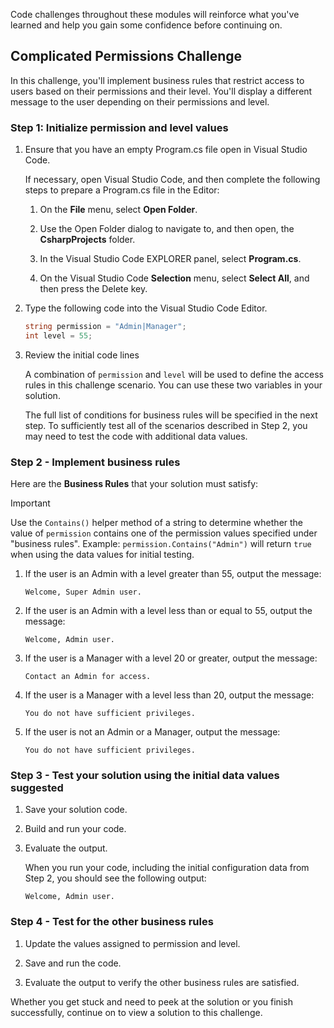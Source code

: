Code challenges throughout these modules will reinforce what you've learned and help you gain some confidence before continuing on.

## Complicated Permissions Challenge

In this challenge, you'll implement business rules that restrict access to users based on their permissions and their level. You'll display a different message to the user depending on their permissions and level.

### Step 1: Initialize permission and level values

1. Ensure that you have an empty Program.cs file open in Visual Studio Code.

    If necessary, open Visual Studio Code, and then complete the following steps to prepare a Program.cs file in the Editor:

    1. On the **File** menu, select **Open Folder**.

    1. Use the Open Folder dialog to navigate to, and then open, the **CsharpProjects** folder.

    1. In the Visual Studio Code EXPLORER panel, select **Program.cs**.

    1. On the Visual Studio Code **Selection** menu, select **Select All**, and then press the Delete key.

1. Type the following code into the Visual Studio Code Editor.

    ```c#
    string permission = "Admin|Manager";
    int level = 55;
    ```

1. Review the initial code lines

    A combination of `permission` and `level` will be used to define the access rules in this challenge scenario. You can use these two variables in your solution.

    The full list of conditions for business rules will be specified in the next step. To sufficiently test all of the scenarios described in Step 2, you may need to test the code with additional data values.

### Step 2 - Implement business rules

Here are the **Business Rules** that your solution must satisfy:

> [!IMPORTANT]
> Use the `Contains()` helper method of a string to determine whether the value of `permission` contains one of the permission values specified under "business rules". Example: `permission.Contains("Admin")` will return `true` when using the data values for initial testing.

1. If the user is an Admin with a level greater than 55, output the message:

   ```Output
   Welcome, Super Admin user.
   ```

2. If the user is an Admin with a level less than or equal to 55, output the message:

   ```Output
   Welcome, Admin user.
   ```

3. If the user is a Manager with a level 20 or greater, output the message:

   ```Output
   Contact an Admin for access.
   ```

4. If the user is a Manager with a level less than 20, output the message:

   ```Output
   You do not have sufficient privileges.
   ```

5. If the user is not an Admin or a Manager, output the message:

   ```Output
   You do not have sufficient privileges.
   ```

### Step 3 - Test your solution using the initial data values suggested

1. Save your solution code.

1. Build and run your code.

1. Evaluate the output.

    When you run your code, including the initial configuration data from Step 2, you should see the following output:

    ```Output
    Welcome, Admin user.
    ```

### Step 4 - Test for the other business rules

1. Update the values assigned to permission and level.

1. Save and run the code.

1. Evaluate the output to verify the other business rules are satisfied.

Whether you get stuck and need to peek at the solution or you finish successfully, continue on to view a solution to this challenge.
